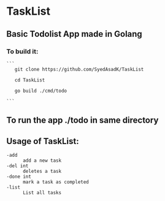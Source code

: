 # TaskList

## Basic Todolist App made in Golang
### To build it:
    ```
       git clone https://github.com/SyedAsadK/TaskList
    
       cd TaskList 
        
       go build ./cmd/todo
    
    ```

## To run the app ./todo in same directory

## Usage of TaskList:

  ```
  -add
    	add a new task
  -del int
    	deletes a task
  -done int
    	mark a task as completed
  -list
    	List all tasks

 ```

